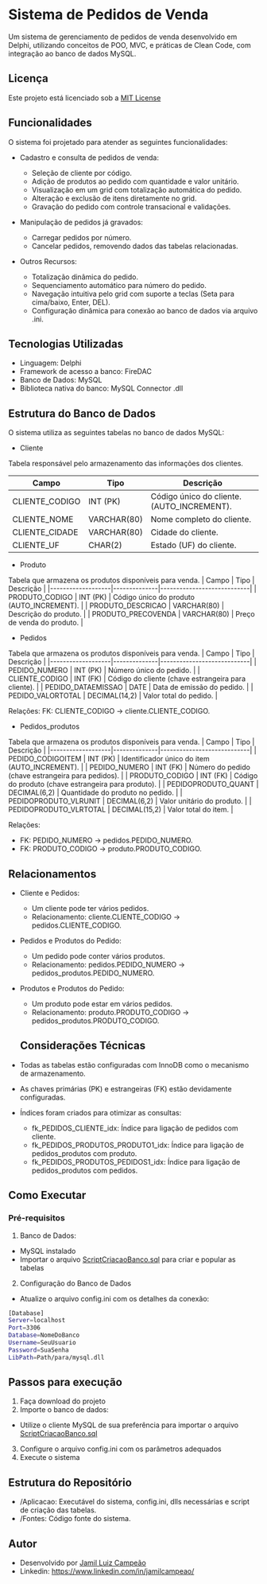 # Sistema de Pedidos de Venda
Um sistema de gerenciamento de pedidos de venda desenvolvido em Delphi, utilizando conceitos de POO, MVC, e práticas de Clean Code, com integração ao banco de dados MySQL.

## Licença
Este projeto está licenciado sob a [MIT License](https://github.com/jamil-campeao/SistemaPedidosVenda/blob/main/LICENSE)

## Funcionalidades
O sistema foi projetado para atender as seguintes funcionalidades:
- Cadastro e consulta de pedidos de venda:
  - Seleção de cliente por código.
  - Adição de produtos ao pedido com quantidade e valor unitário.
  - Visualização em um grid com totalização automática do pedido.
  - Alteração e exclusão de itens diretamente no grid.
  - Gravação do pedido com controle transacional e validações.

- Manipulação de pedidos já gravados:
  - Carregar pedidos por número.
  - Cancelar pedidos, removendo dados das tabelas relacionadas.

- Outros Recursos: 
  - Totalização dinâmica do pedido.
  - Sequenciamento automático para número do pedido.
  - Navegação intuitiva pelo grid com suporte a teclas (Seta para cima/baixo, Enter, DEL).
  - Configuração dinâmica para conexão ao banco de dados via arquivo .ini.
 
## Tecnologias Utilizadas
- Linguagem: Delphi
- Framework de acesso a banco: FireDAC
- Banco de Dados: MySQL
- Biblioteca nativa do banco: MySQL Connector .dll

## Estrutura do Banco de Dados
O sistema utiliza as seguintes tabelas no banco de dados MySQL:
* Cliente

Tabela responsável pelo armazenamento das informações dos clientes.

| Campo            | Tipo         | Descrição                  |
|-------------------|--------------|----------------------------|
| CLIENTE_CODIGO    | INT (PK)     | Código único do cliente.(AUTO_INCREMENT).   |
| CLIENTE_NOME      | VARCHAR(80)  | Nome completo do cliente.  |
| CLIENTE_CIDADE    | VARCHAR(80)  | Cidade do cliente.         |
| CLIENTE_UF        | CHAR(2)      | Estado (UF) do cliente.    |

* Produto

Tabela que armazena os produtos disponíveis para venda.
| Campo            | Tipo         | Descrição                  |
|-------------------|--------------|----------------------------|
| PRODUTO_CODIGO    | INT (PK)     | Código único do produto (AUTO_INCREMENT).   |
| PRODUTO_DESCRICAO      | VARCHAR(80)  | Descrição do produto.  |
| PRODUTO_PRECOVENDA    | VARCHAR(80)  | Preço de venda do produto.         |

* Pedidos

Tabela que armazena os produtos disponíveis para venda.
| Campo            | Tipo         | Descrição                  |
|-------------------|--------------|----------------------------|
| PEDIDO_NUMERO    | INT (PK)     | Número único do pedido.   |
| CLIENTE_CODIGO      | INT (FK)  | Código do cliente (chave estrangeira para cliente). |
| PEDIDO_DATAEMISSAO    | DATE  | Data de emissão do pedido. |
| PEDIDO_VALORTOTAL    | DECIMAL(14,2)  | Valor total do pedido. |

  Relações: FK: CLIENTE_CODIGO -> cliente.CLIENTE_CODIGO.


* Pedidos_produtos

Tabela que armazena os produtos disponíveis para venda.
| Campo            | Tipo         | Descrição                  |
|-------------------|--------------|----------------------------|
| PEDIDO_CODIGOITEM    | INT (PK)     | Identificador único do item (AUTO_INCREMENT).   |
| PEDIDO_NUMERO      | INT (FK)  | Número do pedido (chave estrangeira para pedidos). |
| PRODUTO_CODIGO   | INT (FK)  | Código do produto (chave estrangeira para produto). |
| PEDIDOPRODUTO_QUANT    | DECIMAL(6,2)  | Quantidade do produto no pedido. |
| PEDIDOPRODUTO_VLRUNIT    | DECIMAL(6,2)  | Valor unitário do produto. |
| PEDIDOPRODUTO_VLRTOTAL    | DECIMAL(15,2)  | Valor total do item. |

Relações:
 - FK: PEDIDO_NUMERO -> pedidos.PEDIDO_NUMERO.
 - FK: PRODUTO_CODIGO -> produto.PRODUTO_CODIGO.

## Relacionamentos
- Cliente e Pedidos:
  - Um cliente pode ter vários pedidos.
  - Relacionamento: cliente.CLIENTE_CODIGO -> pedidos.CLIENTE_CODIGO.

- Pedidos e Produtos do Pedido:
  - Um pedido pode conter vários produtos.
  - Relacionamento: pedidos.PEDIDO_NUMERO -> pedidos_produtos.PEDIDO_NUMERO.

- Produtos e Produtos do Pedido:
  - Um produto pode estar em vários pedidos.
  - Relacionamento: produto.PRODUTO_CODIGO -> pedidos_produtos.PRODUTO_CODIGO.
 
  ## Considerações Técnicas
- Todas as tabelas estão configuradas com InnoDB como o mecanismo de armazenamento.
- As chaves primárias (PK) e estrangeiras (FK) estão devidamente configuradas.
- Índices foram criados para otimizar as consultas:
  - fk_PEDIDOS_CLIENTE_idx: Índice para ligação de pedidos com cliente.
  - fk_PEDIDOS_PRODUTOS_PRODUTO1_idx: Índice para ligação de pedidos_produtos com produto.
  - fk_PEDIDOS_PRODUTOS_PEDIDOS1_idx: Índice para ligação de pedidos_produtos com pedidos.

## Como Executar
### Pré-requisitos
1. Banco de Dados:
- MySQL instalado
- Importar o arquivo [ScriptCriacaoBanco.sql](https://github.com/jamil-campeao/SistemaPedidosVenda/blob/main/Aplicacao/ScriptCriacaoBanco.sql) para criar e popular as tabelas

2. Configuração do Banco de Dados
- Atualize o arquivo config.ini com os detalhes da conexão:
```bash
[Database]
Server=localhost
Port=3306
Database=NomeDoBanco
Username=SeuUsuario
Password=SuaSenha
LibPath=Path/para/mysql.dll
````

## Passos para execução
1. Faça download do projeto
2. Importe o banco de dados:
  - Utilize o cliente MySQL de sua preferência para importar o arquivo [ScriptCriacaoBanco.sql](https://github.com/jamil-campeao/SistemaPedidosVenda/blob/main/Aplicacao/ScriptCriacaoBanco.sql)
3. Configure o arquivo config.ini com os parâmetros adequados
4. Execute o sistema

## Estrutura do Repositório
- /Aplicacao: Executável do sistema, config.ini, dlls necessárias e script de criação das tabelas.
- /Fontes: Código fonte do sistema.

## Autor
- Desenvolvido por [Jamil Luiz Campeão](https://github.com/jamil-campeao)
- Linkedin: https://www.linkedin.com/in/jamilcampeao/

